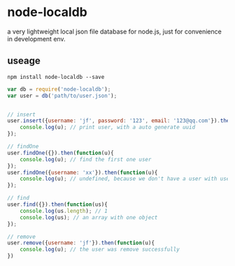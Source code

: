 # node-localdb

a very lightweight local json file database for node.js, just for convenience in development env.

## useage

```
npm install node-localdb --save
```

```javascript
var db = require('node-localdb');
var user = db('path/to/user.json');


// insert
user.insert({username: 'jf', password: '123', email: '123@qq.com'}).then(function(u){
    console.log(u); // print user, with a auto generate uuid
});

// findOne
user.findOne({}).then(function(u){
    console.log(u); // find the first one user
});
user.findOne({username: 'xx'}).then(function(u){
    console.log(u); // undefined, because we don't have a user with username 'xx'
});

// find
user.find({}).then(function(us){
    console.log(us.length); // 1
    console.log(us); // an array with one object
});

// remove
user.remove({username: 'jf'}).then(function(u){
    console.log(u); // the user was remove successfully
})
```


